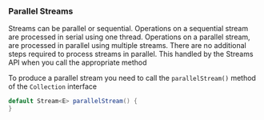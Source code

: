 ### Parallel Streams

Streams can be parallel or sequential. Operations on a sequential stream are processed in serial using one thread. 
Operations on a parallel stream, are processed in parallel using multiple streams. There are no additional steps 
required to process streams in parallel. This handled by the Streams API when you call the appropriate method

To produce a parallel stream you need to call the `parallelStream()` method of the `Collection` interface

```java
default Stream<E> parallelStream() {
}
```

